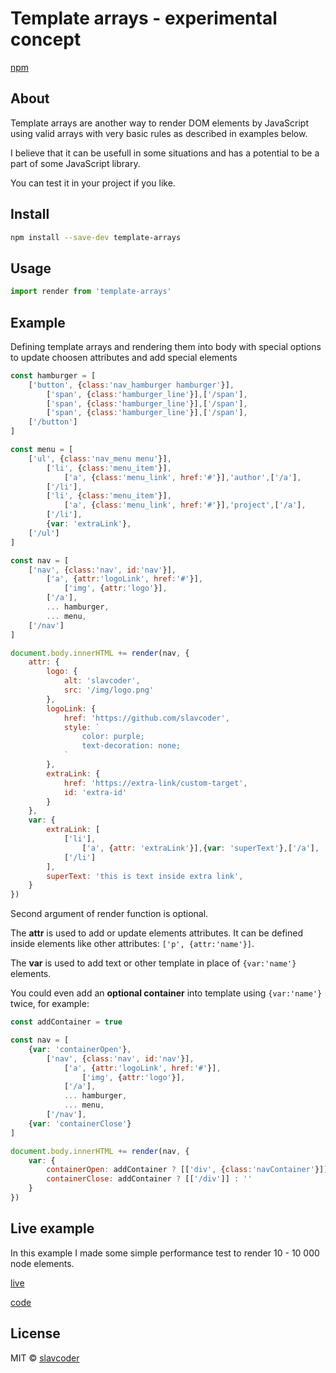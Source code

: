 # Template arrays - experimental concept
[npm](https://www.npmjs.com/package/template-arrays)

## About

Template arrays are another way to render DOM elements by JavaScript using valid arrays with very basic rules as described in examples below.

I believe that it can be usefull in some situations and has a potential to be a part of some JavaScript library.

You can test it in your project if you like. 

## Install

```sh
npm install --save-dev template-arrays
```

## Usage

```js
import render from 'template-arrays'
```

## Example
Defining template arrays and rendering them into body with special options to update choosen attributes and add special elements

```js
const hamburger = [
    ['button', {class:'nav_hamburger hamburger'}],
        ['span', {class:'hamburger_line'}],['/span'],
        ['span', {class:'hamburger_line'}],['/span'],
        ['span', {class:'hamburger_line'}],['/span'],
    ['/button']
]

const menu = [
    ['ul', {class:'nav_menu menu'}],
        ['li', {class:'menu_item'}],
            ['a', {class:'menu_link', href:'#'}],'author',['/a'],
        ['/li'],
        ['li', {class:'menu_item'}],
            ['a', {class:'menu_link', href:'#'}],'project',['/a'],
        ['/li'],
        {var: 'extraLink'},
    ['/ul']
]

const nav = [
    ['nav', {class:'nav', id:'nav'}],
        ['a', {attr:'logoLink', href:'#'}],
            ['img', {attr:'logo'}],
        ['/a'],
        ... hamburger,
        ... menu,
    ['/nav']
]

document.body.innerHTML += render(nav, {
    attr: {
        logo: {
            alt: 'slavcoder',
            src: '/img/logo.png'
        },
        logoLink: {
            href: 'https://github.com/slavcoder',
            style: `
                color: purple;
                text-decoration: none;
            `
        },
        extraLink: {
            href: 'https://extra-link/custom-target',
            id: 'extra-id'
        }
    },
    var: {
        extraLink: [
            ['li'],
                ['a', {attr: 'extraLink'}],{var: 'superText'},['/a'],
            ['/li']
        ],
        superText: 'this is text inside extra link',
    }
})
```
Second argument of render function is optional. 

The **attr** is used to add or update elements attributes. It can be defined inside elements like other attributes: `['p', {attr:'name'}]`.

The **var** is used to add text or other template in place of `{var:'name'}` elements.

You could even add an **optional container** into template using `{var:'name'}` twice, for example:

```js
const addContainer = true

const nav = [
    {var: 'containerOpen'},
        ['nav', {class:'nav', id:'nav'}],
            ['a', {attr:'logoLink', href:'#'}],
                ['img', {attr:'logo'}],
            ['/a'],
            ... hamburger,
            ... menu,
        ['/nav'],
    {var: 'containerClose'}
]

document.body.innerHTML += render(nav, {
    var: {
        containerOpen: addContainer ? [['div', {class:'navContainer'}]] : '',
        containerClose: addContainer ? [['/div']] : ''
    }
})
```

## Live example

In this example I made some simple performance test to render 10 - 10 000 node elements.

[live](https://slavcoder.github.io/template-arrays)

[code](https://github.com/slavcoder/template-arrays/tree/master/example)

## License
MIT &copy; [slavcoder](https://github.com/slavcoder)